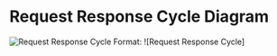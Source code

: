 # Request Response Cycle Diagram

![Request Response Cycle]('./images/req-res-cycle.png')
Format: ![Request Response Cycle]